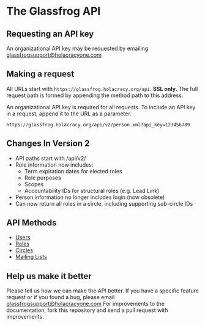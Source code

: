 The Glassfrog API
====================


Requesting an API key
----------------

An organizational API key may be requested by emailing glassfrogsupport@holacracyone.com 


Making a request
----------------

All URLs start with `https://glassfrog.holacracy.org/api`. **SSL only**.  The full request path is formed by appending the method path to this address.

An organizational API key is required for all requests.  To include an API key in a request, append it to the URL as a parameter.

```
https://glassfrog.holacracy.org/api/v2/person.xml?api_key=123456789
```

Changes In Version 2
-----------------
* API paths start with /api/v2/
* Role information now includes:
	* Term expiration dates for elected roles
	* Role purposes
	* Scopes
	* Accountability IDs for structural roles (e.g. Lead Link)
* Person information no longer includes login (now obsolete)
* Can now return all roles in a circle, including supporting sub-circle IDs


API Methods
-----------------

* [Users](https://github.com/holacracybrian/glassfrog-api/blob/API_v2/sections/users.md)
* [Roles](https://github.com/holacracybrian/glassfrog-api/blob/API_v2/sections/roles.md)
* [Circles](https://github.com/holacracybrian/glassfrog-api/blob/API_v2/sections/circles.md)
* [Mailing Lists](https://github.com/holacracybrian/glassfrog-api/blob/API_v2/sections/mailing_lists.md)


Help us make it better
----------------------

Please tell us how we can make the API better.  If you have a specific feature request or if you found a bug, please email glassfrogsupport@holacracyone.com  For improvements to the documentation, fork this repository and send a pull request with improvements.  

